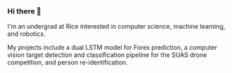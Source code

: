 ### Hi there 👋

I'm an undergrad at Rice interested in computer science, machine learning, and robotics.

My projects include a dual LSTM model for Forex prediction, a computer vision target detection and classification pipeline for the SUAS drone competition, and person re-identification. 

<!--
**sjchang123/sjchang123** is a ✨ _special_ ✨ repository because its `README.md` (this file) appears on your GitHub profile.

Here are some ideas to get you started:

- 🔭 I’m currently working on ...
- 🌱 I’m currently learning ...
- 👯 I’m looking to collaborate on ...
- 🤔 I’m looking for help with ...
- 💬 Ask me about ...
- 📫 How to reach me: ...
- 😄 Pronouns: ...
- ⚡ Fun fact: ...
-->
